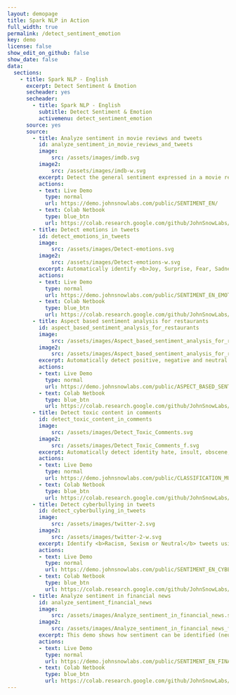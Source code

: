 ```yaml
---
layout: demopage
title: Spark NLP in Action
full_width: true
permalink: /detect_sentiment_emotion
key: demo
license: false
show_edit_on_github: false
show_date: false
data:
  sections:  
    - title: Spark NLP - English
      excerpt: Detect Sentiment & Emotion 
      secheader: yes
      secheader:
        - title: Spark NLP - English
          subtitle: Detect Sentiment & Emotion 
          activemenu: detect_sentiment_emotion
      source: yes
      source: 
        - title: Analyze sentiment in movie reviews and tweets
          id: analyze_sentiment_in_movie_reviews_and_tweets
          image: 
              src: /assets/images/imdb.svg
          image2: 
              src: /assets/images/imdb-w.svg
          excerpt: Detect the general sentiment expressed in a movie review or tweet by using our pretrained Spark NLP DL classifier.
          actions:
          - text: Live Demo
            type: normal
            url: https://demo.johnsnowlabs.com/public/SENTIMENT_EN/
          - text: Colab Netbook
            type: blue_btn
            url: https://colab.research.google.com/github/JohnSnowLabs/spark-nlp-workshop/blob/master/tutorials/streamlit_notebooks/SENTIMENT_EN.ipynb
        - title: Detect emotions in tweets
          id: detect_emotions_in_tweets
          image: 
              src: /assets/images/Detect-emotions.svg
          image2: 
              src: /assets/images/Detect-emotions-w.svg
          excerpt: Automatically identify <b>Joy, Surprise, Fear, Sadness</b> in Tweets using out pretrained Spark NLP DL classifier.
          actions:
          - text: Live Demo
            type: normal
            url: https://demo.johnsnowlabs.com/public/SENTIMENT_EN_EMOTION/
          - text: Colab Netbook
            type: blue_btn
            url: https://colab.research.google.com/github/JohnSnowLabs/spark-nlp-workshop/blob/master/tutorials/streamlit_notebooks/SENTIMENT_EN_EMOTION.ipynb
        - title: Aspect based sentiment analysis for restaurants
          id: aspect_based_sentiment_analysis_for_restaurants
          image: 
              src: /assets/images/Aspect_based_sentiment_analysis_for_restaurants.svg
          image2: 
              src: /assets/images/Aspect_based_sentiment_analysis_for_restaurants_f.svg
          excerpt: Automatically detect positive, negative and neutral aspects about restaurants from the written feedback given by reviewers.
          actions:
          - text: Live Demo
            type: normal
            url: https://demo.johnsnowlabs.com/public/ASPECT_BASED_SENTIMENT_RESTAURANT/
          - text: Colab Netbook
            type: blue_btn
            url: https://colab.research.google.com/github/JohnSnowLabs/spark-nlp-workshop/blob/master/tutorials/streamlit_notebooks/ABSA_Inference.ipynb
        - title: Detect toxic content in comments
          id: detect_toxic_content_in_comments
          image: 
              src: /assets/images/Detect_Toxic_Comments.svg
          image2: 
              src: /assets/images/Detect_Toxic_Comments_f.svg
          excerpt: Automatically detect identity hate, insult, obscene, severe toxic, threat or toxic content in SM comments using our out-of-the-box Spark NLP Multiclassifier DL.
          actions:
          - text: Live Demo
            type: normal
            url: https://demo.johnsnowlabs.com/public/CLASSIFICATION_MULTILABEL_TOXIC/
          - text: Colab Netbook
            type: blue_btn
            url: https://colab.research.google.com/github/JohnSnowLabs/spark-nlp-workshop/blob/master/tutorials/streamlit_notebooks/CLASSIFICATION_MULTILABEL_TOXIC.ipynb
        - title: Detect cyberbullying in tweets
          id: detect_cyberbullying_in_tweets
          image: 
              src: /assets/images/twitter-2.svg
          image2: 
              src: /assets/images/twitter-2-w.svg
          excerpt: Identify <b>Racism, Sexism or Neutral</b> tweets using our pretrained emotions detector.
          actions:
          - text: Live Demo
            type: normal
            url: https://demo.johnsnowlabs.com/public/SENTIMENT_EN_CYBERBULLYING/
          - text: Colab Netbook
            type: blue_btn
            url: https://colab.research.google.com/github/JohnSnowLabs/spark-nlp-workshop/blob/master/tutorials/streamlit_notebooks/SENTIMENT_EN_CYBERBULLYING.ipynb
        - title: Analyze sentiment in financial news
          id: analyze_sentiment_financial_news 
          image: 
              src: /assets/images/Analyze_sentiment_in_financial_news.svg
          image2: 
              src: /assets/images/Analyze_sentiment_in_financial_news_f.svg
          excerpt: This demo shows how sentiment can be identified (neutral, positive or negative) in financial news.
          actions:
          - text: Live Demo
            type: normal
            url: https://demo.johnsnowlabs.com/public/SENTIMENT_EN_FINANCE/
          - text: Colab Netbook
            type: blue_btn
            url: https://colab.research.google.com/github/JohnSnowLabs/spark-nlp-workshop/blob/master/tutorials/streamlit_notebooks/SENTIMENT_EN_FINANCE.ipynb
---
```

